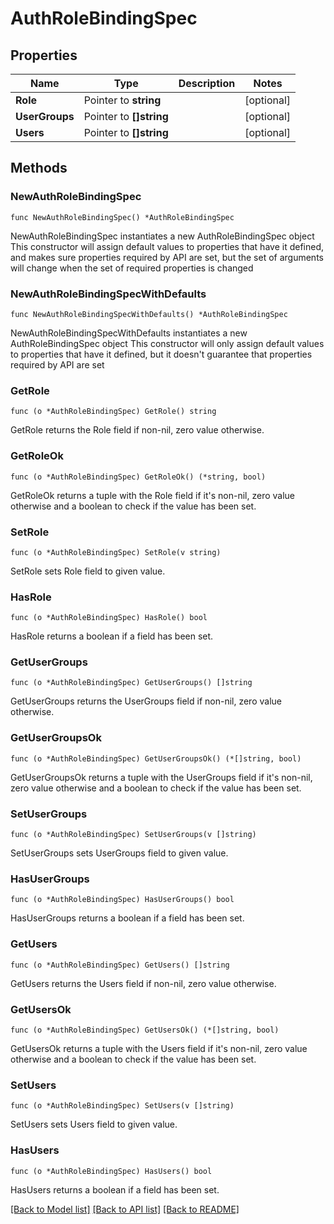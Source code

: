 # AuthRoleBindingSpec

## Properties

Name | Type | Description | Notes
------------ | ------------- | ------------- | -------------
**Role** | Pointer to **string** |  | [optional] 
**UserGroups** | Pointer to **[]string** |  | [optional] 
**Users** | Pointer to **[]string** |  | [optional] 

## Methods

### NewAuthRoleBindingSpec

`func NewAuthRoleBindingSpec() *AuthRoleBindingSpec`

NewAuthRoleBindingSpec instantiates a new AuthRoleBindingSpec object
This constructor will assign default values to properties that have it defined,
and makes sure properties required by API are set, but the set of arguments
will change when the set of required properties is changed

### NewAuthRoleBindingSpecWithDefaults

`func NewAuthRoleBindingSpecWithDefaults() *AuthRoleBindingSpec`

NewAuthRoleBindingSpecWithDefaults instantiates a new AuthRoleBindingSpec object
This constructor will only assign default values to properties that have it defined,
but it doesn't guarantee that properties required by API are set

### GetRole

`func (o *AuthRoleBindingSpec) GetRole() string`

GetRole returns the Role field if non-nil, zero value otherwise.

### GetRoleOk

`func (o *AuthRoleBindingSpec) GetRoleOk() (*string, bool)`

GetRoleOk returns a tuple with the Role field if it's non-nil, zero value otherwise
and a boolean to check if the value has been set.

### SetRole

`func (o *AuthRoleBindingSpec) SetRole(v string)`

SetRole sets Role field to given value.

### HasRole

`func (o *AuthRoleBindingSpec) HasRole() bool`

HasRole returns a boolean if a field has been set.

### GetUserGroups

`func (o *AuthRoleBindingSpec) GetUserGroups() []string`

GetUserGroups returns the UserGroups field if non-nil, zero value otherwise.

### GetUserGroupsOk

`func (o *AuthRoleBindingSpec) GetUserGroupsOk() (*[]string, bool)`

GetUserGroupsOk returns a tuple with the UserGroups field if it's non-nil, zero value otherwise
and a boolean to check if the value has been set.

### SetUserGroups

`func (o *AuthRoleBindingSpec) SetUserGroups(v []string)`

SetUserGroups sets UserGroups field to given value.

### HasUserGroups

`func (o *AuthRoleBindingSpec) HasUserGroups() bool`

HasUserGroups returns a boolean if a field has been set.

### GetUsers

`func (o *AuthRoleBindingSpec) GetUsers() []string`

GetUsers returns the Users field if non-nil, zero value otherwise.

### GetUsersOk

`func (o *AuthRoleBindingSpec) GetUsersOk() (*[]string, bool)`

GetUsersOk returns a tuple with the Users field if it's non-nil, zero value otherwise
and a boolean to check if the value has been set.

### SetUsers

`func (o *AuthRoleBindingSpec) SetUsers(v []string)`

SetUsers sets Users field to given value.

### HasUsers

`func (o *AuthRoleBindingSpec) HasUsers() bool`

HasUsers returns a boolean if a field has been set.


[[Back to Model list]](../README.md#documentation-for-models) [[Back to API list]](../README.md#documentation-for-api-endpoints) [[Back to README]](../README.md)


